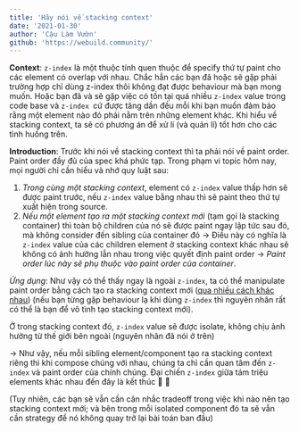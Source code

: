 ```yaml
---
title: 'Hãy nói về stacking context'
date: '2021-01-30'
author: 'Cậu Làm Vườn'
github: 'https://webuild.community/'
---
```


**Context**: `z-index` là một thuộc tính quen thuộc để specify thứ tự paint cho các element có overlap với nhau. Chắc hẳn các bạn đã hoặc sẽ gặp phải trường hợp chỉ dùng z-index thôi không đạt được behaviour mà bạn mong muốn. Hoặc bạn đã và sẽ gặp việc có tồn tại quá nhiều `z-index` value trong code base và `z-index `cứ được tăng dần đều mỗi khi bạn muốn đảm bảo rằng một element nào đó phải nằm trên những element khác. Khi hiểu về stacking context, ta sẽ có phương án để xử lí (và quản lí) tốt hơn cho các tình huống trên.

**Introduction**: Trước khi nói về stacking context thì ta phải nói về paint order. Paint order đầy đủ của spec khá phức tạp. Trong phạm vi topic hôm nay, mọi người chỉ cần hiểu và nhớ quy luật sau:
1. *Trong cùng một stacking context*, element có `z-index` value thấp hơn sẽ được paint trước, nếu `z-index` value bằng nhau thì sẽ paint theo thứ tự xuất hiện trong source.
2. *Nếu một element tạo ra một stacking context mới* (tạm gọi là stacking container) thì toàn bộ children của nó sẽ được paint ngay lập tức sau đó, mà không consider đến sibling của container đó -> Điều này có nghĩa là `z-index` value của các children element ở stacking context khác nhau sẽ không có ảnh hưởng lẫn nhau trong việc quyết định paint order -> *Paint order lúc này sẽ phụ thuộc vào paint order của container*.

*Ứng dụng*: Như vậy có thể thấy ngay là ngoài `z-index`, ta có thể manipulate paint order bằng cách tạo ra stacking context mới ([qua nhiều cách khác nhau](https://developer.mozilla.org/en-US/docs/Web/CSS/CSS_Positioning/Understanding_z_index/The_stacking_context#the_stacking_context)) (nếu bạn từng gặp behaviour lạ khi dùng `z-index` thì nguyên nhân rất có thể là bạn để vô tình tạo stacking context mới).

Ở trong stacking context đó, `z-index` value sẽ được isolate, không chịu ảnh hưởng từ thế giới bên ngoài (nguyên nhân đã nói ở trên)

-> Như vậy, nếu mỗi sibling element/component tạo ra stacking context riêng thì khi compose chúng với nhau, chúng ta chỉ cần quan tâm đến `z-index` và paint order của chính chúng. Đại chiến `z-index` giữa tám triệu elements khác nhau đến đây là kết thúc :raised_hands: :tada:

(Tuy nhiên, các bạn sẽ vẫn cần cân nhắc tradeoff trong việc khi nào nên tạo stacking context mới; và bên trong mỗi isolated component đó ta sẽ vẫn cần strategy để nó không quay trở lại bài toán ban đầu) 